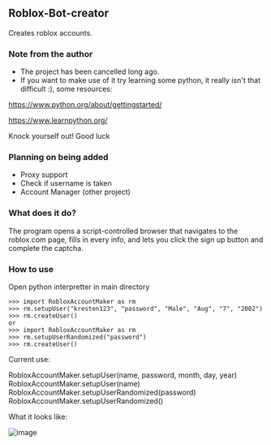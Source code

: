 ## Roblox-Bot-creator
Creates roblox accounts.

### Note from the author
- The project has been cancelled long ago.
- If you want to make use of it try learning some python, it really isn't that difficult :), some resources:

https://www.python.org/about/gettingstarted/

https://www.learnpython.org/

Knock yourself out! Good luck

### Planning on being added
- Proxy support
- Check if username is taken
- Account Manager (other project)

### What does it do?
The program opens a script-controlled browser that navigates to the
roblox.com page, fills in every info, and lets you click the sign up
button and complete the captcha.

### How to use
Open python interpretter in main directory
```
>>> import RobloxAccountMaker as rm
>>> rm.setupUser("kresten123", "password", "Male", "Aug", "7", "2002")
>>> rm.createUser()
or
>>> import RobloxAccountMaker as rm
>>> rm.setupUserRandomized("password")
>>> rm.createUser()
```

Current use:

RobloxAccountMaker.setupUser(name, password, month, day, year)
RobloxAccountMaker.setupUser(name)
RobloxAccountMaker.setupUserRandomized(password)
RobloxAccountMaker.setupUserRandomized()

What it looks like:

![image](https://user-images.githubusercontent.com/46597698/110476930-87f5ce00-811d-11eb-8cf2-8e230ad5c11d.png)
